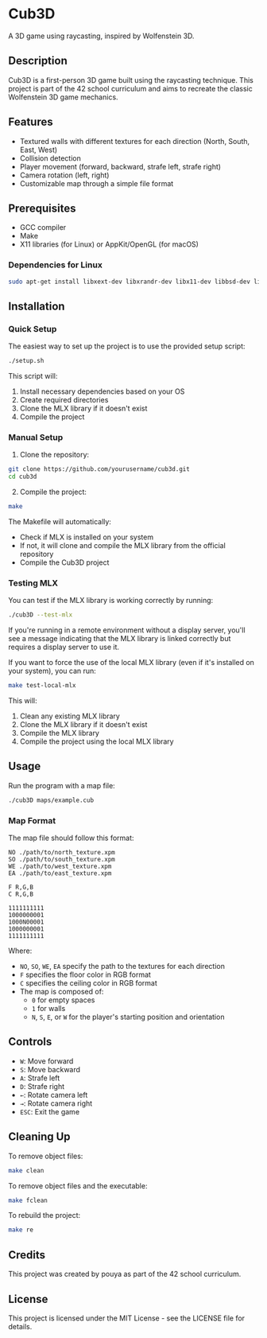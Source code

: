 # Cub3D

A 3D game using raycasting, inspired by Wolfenstein 3D.

## Description

Cub3D is a first-person 3D game built using the raycasting technique. This project is part of the 42 school curriculum and aims to recreate the classic Wolfenstein 3D game mechanics.

## Features

- Textured walls with different textures for each direction (North, South, East, West)
- Collision detection
- Player movement (forward, backward, strafe left, strafe right)
- Camera rotation (left, right)
- Customizable map through a simple file format

## Prerequisites

- GCC compiler
- Make
- X11 libraries (for Linux) or AppKit/OpenGL (for macOS)

### Dependencies for Linux

```bash
sudo apt-get install libxext-dev libxrandr-dev libx11-dev libbsd-dev libssl-dev
```

## Installation

### Quick Setup

The easiest way to set up the project is to use the provided setup script:

```bash
./setup.sh
```

This script will:
1. Install necessary dependencies based on your OS
2. Create required directories
3. Clone the MLX library if it doesn't exist
4. Compile the project

### Manual Setup

1. Clone the repository:

```bash
git clone https://github.com/yourusername/cub3d.git
cd cub3d
```

2. Compile the project:

```bash
make
```

The Makefile will automatically:
- Check if MLX is installed on your system
- If not, it will clone and compile the MLX library from the official repository
- Compile the Cub3D project

### Testing MLX

You can test if the MLX library is working correctly by running:

```bash
./cub3D --test-mlx
```

If you're running in a remote environment without a display server, you'll see a message indicating that the MLX library is linked correctly but requires a display server to use it.

If you want to force the use of the local MLX library (even if it's installed on your system), you can run:

```bash
make test-local-mlx
```

This will:
1. Clean any existing MLX library
2. Clone the MLX library if it doesn't exist
3. Compile the MLX library
4. Compile the project using the local MLX library

## Usage

Run the program with a map file:

```bash
./cub3D maps/example.cub
```

### Map Format

The map file should follow this format:

```
NO ./path/to/north_texture.xpm
SO ./path/to/south_texture.xpm
WE ./path/to/west_texture.xpm
EA ./path/to/east_texture.xpm

F R,G,B
C R,G,B

1111111111
1000000001
1000N00001
1000000001
1111111111
```

Where:
- `NO`, `SO`, `WE`, `EA` specify the path to the textures for each direction
- `F` specifies the floor color in RGB format
- `C` specifies the ceiling color in RGB format
- The map is composed of:
  - `0` for empty spaces
  - `1` for walls
  - `N`, `S`, `E`, or `W` for the player's starting position and orientation

## Controls

- `W`: Move forward
- `S`: Move backward
- `A`: Strafe left
- `D`: Strafe right
- `←`: Rotate camera left
- `→`: Rotate camera right
- `ESC`: Exit the game

## Cleaning Up

To remove object files:

```bash
make clean
```

To remove object files and the executable:

```bash
make fclean
```

To rebuild the project:

```bash
make re
```

## Credits

This project was created by pouya as part of the 42 school curriculum.

## License

This project is licensed under the MIT License - see the LICENSE file for details. 
